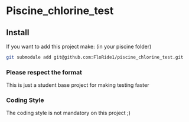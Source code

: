 # Piscine_chlorine_test

## Install 
If you want to add this project make: (in your piscine folder)
```sh
git submodule add git@github.com:FloRide1/piscine_chlorine_test.git
```

### Please respect the format
This is just a student base project for making testing faster

### Coding Style
The coding style is not mandatory on this project ;)
